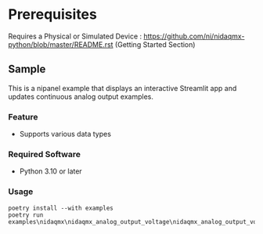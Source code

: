 Prerequisites
===============
Requires a Physical or Simulated Device : https://github.com/ni/nidaqmx-python/blob/master/README.rst (Getting Started Section)

## Sample

This is a nipanel example that displays an interactive Streamlit app and updates continuous analog output examples.

### Feature

- Supports various data types

### Required Software

- Python 3.10 or later

### Usage

```pwsh
poetry install --with examples
poetry run examples\nidaqmx\nidaqmx_analog_output_voltage\nidaqmx_analog_output_voltage.py
```